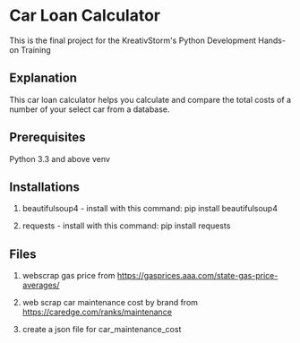 # Car Loan Calculator

This is the final project for the KreativStorm's Python Development Hands-on Training

## Explanation

This car loan calculator helps you calculate and compare the total costs of a number of your select car from a database.

## Prerequisites
Python 3.3 and above
venv

## Installations
1. beautifulsoup4 - install with this command:
    pip install beautifulsoup4

2. requests - install with this command:
    pip install requests

## Files
1. webscrap gas price from https://gasprices.aaa.com/state-gas-price-averages/

2. web scrap car maintenance cost by brand from https://caredge.com/ranks/maintenance

3. create a json file for car_maintenance_cost




